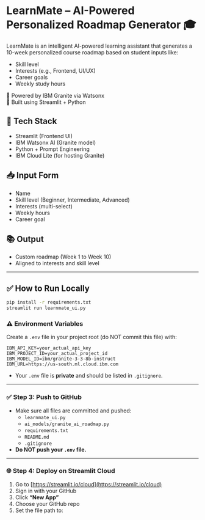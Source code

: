 # LearnMate – AI-Powered Personalized Roadmap Generator 🎓

LearnMate is an intelligent AI-powered learning assistant that generates a 10-week personalized course roadmap based on student inputs like:
- Skill level
- Interests (e.g., Frontend, UI/UX)
- Career goals
- Weekly study hours

🔗 Powered by IBM Granite via Watsonx  
🧠 Built using Streamlit + Python

## 🔧 Tech Stack
- Streamlit (Frontend UI)
- IBM Watsonx AI (Granite model)
- Python + Prompt Engineering
- IBM Cloud Lite (for hosting Granite)

## 📥 Input Form
- Name
- Skill level (Beginner, Intermediate, Advanced)
- Interests (multi-select)
- Weekly hours
- Career goal

## 📚 Output
- Custom roadmap (Week 1 to Week 10)
- Aligned to interests and skill level

---

## ✅ How to Run Locally
```bash
pip install -r requirements.txt
streamlit run learnmate_ui.py
```

### ⚠️ Environment Variables

Create a `.env` file in your project root (do NOT commit this file) with:

```
IBM_API_KEY=your_actual_api_key
IBM_PROJECT_ID=your_actual_project_id
IBM_MODEL_ID=ibm/granite-3-3-8b-instruct
IBM_URL=https://us-south.ml.cloud.ibm.com
```

- Your `.env` file is **private** and should be listed in `.gitignore`.

---

### ✅ Step 3: Push to GitHub

- Make sure all files are committed and pushed:
  - `learnmate_ui.py`
  - `ai_models/granite_ai_roadmap.py`
  - `requirements.txt`
  - `README.md`
  - `.gitignore`
- **Do NOT push your `.env` file.**

---

### 🌐 Step 4: Deploy on Streamlit Cloud

1. Go to [https://streamlit.io/cloud](https://streamlit.io/cloud)
2. Sign in with your GitHub
3. Click **“New App”**
4. Choose your GitHub repo
5. Set the file path to:

